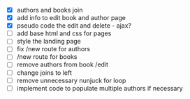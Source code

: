 - [x] authors and books join
- [x] add info to edit book and author page
- [x] pseudo code the edit and delete - ajax?
- [ ] add base html and css for pages
- [ ] style the landing page
- [ ] fix /new route for authors
- [ ] /new route for books
- [ ] remove authors from book /edit
- [ ] change joins to left
- [ ] remove unnecessary nunjuck for loop
- [ ] implement code to populate multiple authors if necessary
